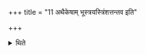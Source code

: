 +++
title = "11 अथैकेषाम् भूस्त्रयस्त्रिंशत्तन्तव इति"

+++

<details><summary>थिते</summary>

अथैकेषाम् । भूस्त्रयस्त्रिंशत्तन्तव इति त्रयस्त्रिंशतमध्वर्युः प्रतनोति । भुवस्त्रयस्त्रिंशत्तन्तव इति त्रयस्त्रिंशतं होता । सुवस्त्रयस्त्रिंशत्तन्तव इति त्रयस्त्रिंशतमुद्गाता । गृहपतिरुत्तमम् ११
</details>
